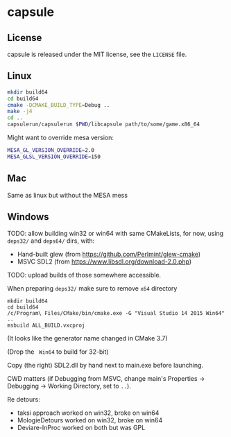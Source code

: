 # capsule

## License

capsule is released under the MIT license, see the `LICENSE` file.

## Linux

```bash
mkdir build64
cd build64
cmake -DCMAKE_BUILD_TYPE=Debug ..
make -j4
cd ..
capsulerun/capsulerun $PWD/libcapsule path/to/some/game.x86_64
```

Might want to override mesa version:

```bash
MESA_GL_VERSION_OVERRIDE=2.0
MESA_GLSL_VERSION_OVERRIDE=150
```

## Mac

Same as linux but without the MESA mess

## Windows

TODO: allow building win32 or win64 with same CMakeLists, for now, using `deps32/` and `deps64/` dirs, with:

  * Hand-built glew (from <https://github.com/Perlmint/glew-cmake>)
  * MSVC SDL2 (from <https://www.libsdl.org/download-2.0.php>)

TODO: upload builds of those somewhere accessible.

When preparing `deps32/` make sure to remove `x64` directory

```
mkdir build64
cd build64
/c/Program\ Files/CMake/bin/cmake.exe -G "Visual Studio 14 2015 Win64" ..
msbuild ALL_BUILD.vxcproj
```

(It looks like the generator name changed in CMake 3.7)

(Drop the ` Win64` to build for 32-bit)

Copy (the right) SDL2.dll by hand next to main.exe before launching.

CWD matters (if Debugging from MSVC, change main's Properties -> Debugging ->
Working Directory, set to `..`).

Re detours:

  * taksi approach worked on win32, broke on win64
  * MologieDetours worked on win32, broke on win64
  * Deviare-InProc worked on both but was GPL

